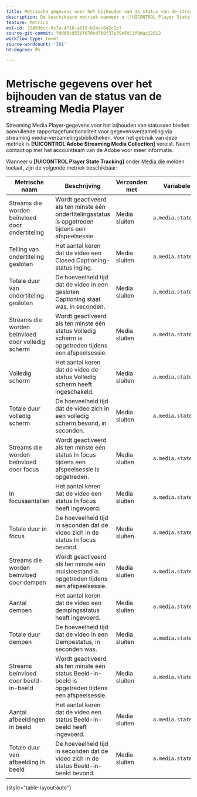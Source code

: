 ```yaml
---
title: Metrische gegevens over het bijhouden van de status van de streaming Media Player
description: De beschikbare metriek wanneer u [!UICONTROL Player State Tracking] voor een rapportreeks toelaat.
feature: Metrics
exl-id: 324936cc-0c7a-4710-a618-b24cc6a2c2cf
source-git-commit: fdd66c9558f070cd760f37a39e5911f0dac22612
workflow-type: tm+mt
source-wordcount: '361'
ht-degree: 0%

---
```


# Metrische gegevens over het bijhouden van de status van de streaming Media Player

Streaming Media Player-gegevens voor het bijhouden van statussen bieden aanvullende rapportagefunctionaliteit voor gegevensverzameling via streaming media-verzamelingsbibliotheken. Voor het gebruik van deze metriek is **[!UICONTROL Adobe Streaming Media Collection]** vereist. Neem contact op met het accountteam van de Adobe voor meer informatie.

Wanneer u **[!UICONTROL Player State Tracking]** onder [ Media die ](/help/admin/admin/c-manage-report-suites/c-edit-report-suites/media-management.md) melden toelaat, zijn de volgende metriek beschikbaar:

| Metrische naam | Beschrijving | Verzonden met | Variabele van contextgegevens |
| --- | --- | --- | --- |
| Streams die worden beïnvloed door ondertiteling | Wordt geactiveerd als ten minste één ondertitelingsstatus is opgetreden tijdens een afspeelsessie. | Media sluiten | `a.media.states.closedcaptioning.set` |
| Telling van ondertiteling gesloten | Het aantal keren dat de video een Closed Captioning-status inging. | Media sluiten | `a.media.states.closedcaptioning.count` |
| Totale duur van ondertiteling gesloten | De hoeveelheid tijd dat de video in een gesloten Captioning staat was, in seconden. | Media sluiten | `a.media.states.closedcaptioning.time` |
| Streams die worden beïnvloed door volledig scherm | Wordt geactiveerd als ten minste één status Volledig scherm is opgetreden tijdens een afspeelsessie. | Media sluiten | `a.media.states.fullscreen.set` |
| Volledig scherm | Het aantal keren dat de video de status Volledig scherm heeft ingeschakeld. | Media sluiten | `a.media.states.fullscreen.count` |
| Totale duur volledig scherm | De hoeveelheid tijd dat de video zich in een volledig scherm bevond, in seconden. | Media sluiten | `a.media.states.fullscreen.time` |
| Streams die worden beïnvloed door focus | Wordt geactiveerd als ten minste één status In focus tijdens een afspeelsessie is opgetreden. | Media sluiten | `a.media.states.infocus.set` |
| In focusaantallen | Het aantal keren dat de video een status In focus heeft ingevoerd. | Media sluiten | `a.media.states.infocus.count` |
| Totale duur in focus | De hoeveelheid tijd in seconden dat de video zich in de status In focus bevond. | Media sluiten | `a.media.states.infocus.time` |
| Streams die worden beïnvloed door dempen | Wordt geactiveerd als ten minste één muistoestand is opgetreden tijdens een afspeelsessie. | Media sluiten | `a.media.states.mute.set` |
| Aantal dempen | Het aantal keren dat de video een dempingsstatus heeft ingevoerd. | Media sluiten | `a.media.states.mute.count` |
| Totale duur dempen | De hoeveelheid tijd dat de video in een Dempestatus, in seconden was. | Media sluiten | `a.media.states.mute.time` |
| Streams beïnvloed door beeld-in-beeld | Wordt geactiveerd als ten minste één status Beeld-in-beeld is opgetreden tijdens een afspeelsessie. | Media sluiten | `a.media.states.pictureinpicture.set` |
| Aantal afbeeldingen in beeld | Het aantal keren dat de video een status Beeld-in-beeld heeft ingevoerd. | Media sluiten | `a.media.states.pictureinpicture.count` |
| Totale duur van afbeelding in beeld | De hoeveelheid tijd in seconden dat de video zich in de status Beeld-in-beeld bevond. | Media sluiten | `a.media.states.pictureinpicture.time` |

{style="table-layout:auto"}
